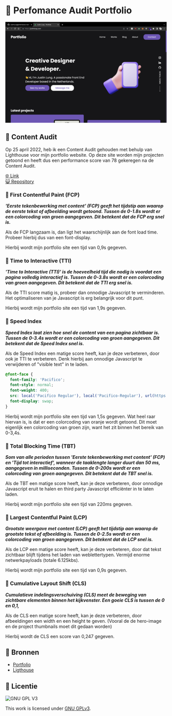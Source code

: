 # 🚀 Perfomance Audit Portfolio
![Mockup Image](https://github.com/JustinLung/performance-matters-performance-audit/blob/main/docs/mockup-image.png?raw=true)

## 🍕 Content Audit
Op 25 april 2022, heb ik een Content Audit gehouden met behulp van Lighthouse voor mijn portfolio website. Op deze site worden mijn projecten getoond en  heeft dus een performance score van 78 gekeregen na de Content Audit.

[🌐 Link](https://justinlung.com/)  
[😺 Repository](https://github.com/JustinLung/Portfolio)

### 🍝 First Contentful Paint (FCP)
**_'Eerste tekenbewerking met content' (FCP) geeft het tijdstip aan waarop de eerste tekst of afbeelding wordt getoond. Tussen de 0-1.8s wordt er een colorcoding van groen aangegeven. Dit betekent dat de FCP erg snel is._**

Als de FCP langzaam is, dan ligt het waarschijnlijk aan de font load time. Probeer hierbij dus van een font-display.

Hierbij wordt mijn portfolio site een tijd van 0,9s gegeven. 

### 🥑 Time to Interactive (TTI)
**_'Time to Interactive (TTI)' is de hoeveelheid tijd die nodig is voordat een pagina volledig interactief is. Tussen de 0-3.8s wordt er een colorcoding van groen aangegeven. Dit betekent dat de TTI erg snel is._**

Als de TTI score matig is, probeer dan onnodige Javascript te verminderen. Het optimaliseren van je Javascript is erg belangrijk voor dit punt.

Hierbij wordt mijn portfolio site een tijd van 1,9s gegeven. 

### 🍊 Speed Index
**_Speed Index laat zien hoe snel de content van een pagina zichtbaar is. Tussen de 0-3.4s wordt er een colorcoding van groen aangegeven. Dit betekent dat de Speed Index snel is._**

Als de Speed Index een matige score heeft, kan je deze verbeteren, door ook je TTI te verbeteren. Denk hierbij aan onnodige Javascript te verwijderen of "visible text" in te laden. 

```css
@font-face {
  font-family: 'Pacifico';
  font-style: normal;
  font-weight: 400;
  src: local('Pacifico Regular'), local('Pacifico-Regular'), url(https://fonts.gstatic.com/s/pacifico/v12/FwZY7-Qmy14u9lezJ-6H6MmBp0u-.woff2) format('woff2');
  font-display: swap;
}
```

Hierbij wordt mijn portfolio site een tijd van 1,5s gegeven. Wat heel raar hiervan is, is dat er een colorcoding van oranje wordt getoond. Dit moet eigenlijk een colorcoding van groen zijn, want het zit binnen het bereik van  0-3,4s.

### 🍙 Total Blocking Time (TBT)
**_Som van alle perioden tussen 'Eerste tekenbewerking met content' (FCP) en 'Tijd tot interactief', wanneer de taaklengte langer duurt dan 50 ms, aangegeven in milliseconden. Tussen de 0-200s wordt er een colorcoding van groen aangegeven. Dit betekent dat de TBT snel is._**

Als de TBT een matige score heeft, kan je deze verbeteren, door onnodige Javascript eruit te halen en third party Javascript efficiënter in te laten laden.

Hierbij wordt mijn portfolio site een tijd van 220ms gegeven.

### 🥮 Largest Contentful Paint (LCP)
**_Grootste weergave met content (LCP) geeft het tijdstip aan waarop de grootste tekst of afbeelding is. Tussen de 0-2.5s wordt er een colorcoding van groen aangegeven. Dit betekent dat de LCP snel is._**

Als de LCP een matige score heeft, kan je deze verbeteren, door dat tekst zichtbaar blijft tijdens het laden van weblettertypen. Vermijd enorme netwerkpayloads (totale 6.125kbs).

Hierbij wordt mijn portfolio site een tijd van 0,9s gegeven.

### 🍿 Cumulative Layout Shift (CLS)
**_Cumulatieve indelingsverschuiving (CLS) meet de beweging van zichtbare elementen binnen het kijkvenster. Een goeie CLS is tussen de 0 en 0,1,_**

Als de CLS een matige score heeft, kan je deze verbeteren, door afbeeldingen een width en een height te geven. (Vooral de de hero-image en de project thumbnails moet dit gedaan worden)

Hierbij wordt de CLS een score van  0,247 gegeven.


## 🍫 Bronnen
- [Portfolio](https://justinlung.com/)
- [Ligthouse](https://developers.google.com/web/tools/lighthouse)

## 🍦 Licentie

![GNU GPL V3](https://www.gnu.org/graphics/gplv3-127x51.png)

This work is licensed under [GNU GPLv3](./LICENSE).
